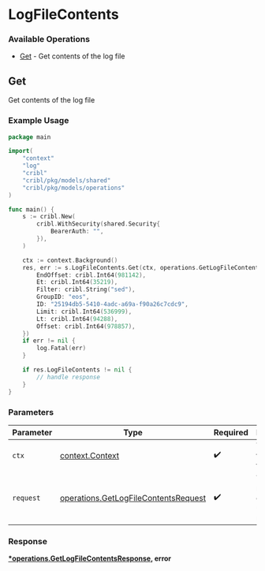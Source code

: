 # LogFileContents

### Available Operations

* [Get](#get) - Get contents of the log file

## Get

Get contents of the log file

### Example Usage

```go
package main

import(
	"context"
	"log"
	"cribl"
	"cribl/pkg/models/shared"
	"cribl/pkg/models/operations"
)

func main() {
    s := cribl.New(
        cribl.WithSecurity(shared.Security{
            BearerAuth: "",
        }),
    )

    ctx := context.Background()
    res, err := s.LogFileContents.Get(ctx, operations.GetLogFileContentsRequest{
        EndOffset: cribl.Int64(981142),
        Et: cribl.Int64(35219),
        Filter: cribl.String("sed"),
        GroupID: "eos",
        ID: "25194db5-5410-4adc-a69a-f90a26c7cdc9",
        Limit: cribl.Int64(536999),
        Lt: cribl.Int64(94288),
        Offset: cribl.Int64(978857),
    })
    if err != nil {
        log.Fatal(err)
    }

    if res.LogFileContents != nil {
        // handle response
    }
}
```

### Parameters

| Parameter                                                                                    | Type                                                                                         | Required                                                                                     | Description                                                                                  |
| -------------------------------------------------------------------------------------------- | -------------------------------------------------------------------------------------------- | -------------------------------------------------------------------------------------------- | -------------------------------------------------------------------------------------------- |
| `ctx`                                                                                        | [context.Context](https://pkg.go.dev/context#Context)                                        | :heavy_check_mark:                                                                           | The context to use for the request.                                                          |
| `request`                                                                                    | [operations.GetLogFileContentsRequest](../../models/operations/getlogfilecontentsrequest.md) | :heavy_check_mark:                                                                           | The request object to use for the request.                                                   |


### Response

**[*operations.GetLogFileContentsResponse](../../models/operations/getlogfilecontentsresponse.md), error**

